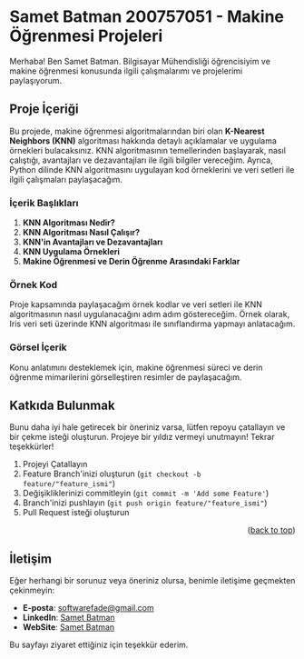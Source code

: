 # Samet Batman 200757051 - Makine Öğrenmesi Projeleri

Merhaba! Ben Samet Batman. Bilgisayar Mühendisliği öğrencisiyim ve makine öğrenmesi konusunda ilgili çalışmalarımı ve projelerimi paylaşıyorum.


## Proje İçeriği
Bu projede, makine öğrenmesi algoritmalarından biri olan **K-Nearest Neighbors (KNN)** algoritması hakkında detaylı açıklamalar ve uygulama örnekleri bulacaksınız. KNN algoritmasının temellerinden başlayarak, nasıl çalıştığı, avantajları ve dezavantajları ile ilgili bilgiler vereceğim. Ayrıca, Python dilinde KNN algoritmasını uygulayan kod örneklerini ve veri setleri ile ilgili çalışmaları paylaşacağım.

### İçerik Başlıkları
1. **KNN Algoritması Nedir?**
2. **KNN Algoritması Nasıl Çalışır?**
3. **KNN'in Avantajları ve Dezavantajları**
4. **KNN Uygulama Örnekleri**
5. **Makine Öğrenmesi ve Derin Öğrenme Arasındaki Farklar**

### Örnek Kod
Proje kapsamında paylaşacağım örnek kodlar ve veri setleri ile KNN algoritmasının nasıl uygulanacağını adım adım göstereceğim. Örnek olarak, Iris veri seti üzerinde KNN algoritması ile sınıflandırma yapmayı anlatacağım.

### Görsel İçerik
Konu anlatımını desteklemek için, makine öğrenmesi süreci ve derin öğrenme mimarilerini görselleştiren resimler de paylaşacağım.

## Katkıda Bulunmak

Bunu daha iyi hale getirecek bir öneriniz varsa, lütfen repoyu çatallayın ve bir çekme isteği oluşturun. Projeye bir yıldız vermeyi unutmayın! Tekrar teşekkürler!

1. Projeyi Çatallayın
2. Feature Branch'inizi oluşturun (`git checkout -b feature/"feature_ismi"`)
3. Değişikliklerinizi commitleyin (`git commit -m 'Add some Feature'`)
4. Branch'inizi pushlayın (`git push origin feature/"feature_ismi"`)
5. Pull Request isteği oluşturun

<p align="right">(<a href="#readme-top">back to top</a>)</p>


## İletişim
Eğer herhangi bir sorunuz veya öneriniz olursa, benimle iletişime geçmekten çekinmeyin:
- **E-posta**: softwarefade@gmail.com
- **LinkedIn**: [Samet Batman](https://www.linkedin.com/in/samedbatman/)
- **WebSite**: [Samet Batman](https://www.blog.fadesoftware.net)

Bu sayfayı ziyaret ettiğiniz için teşekkür ederim.
